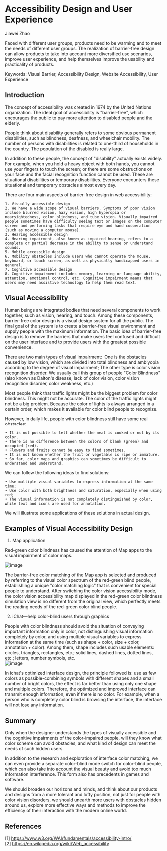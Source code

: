 # Accessibility Design and User Experience  
Jiawei Zhao


Faced with different user groups, products need to be warming and to meet the needs of different user groups. The realization of barrier-free design can allow products to take into account more diversified use scenarios, improve user experience, and help themselves improve the usability and practicality of products.  

Keywords: Visual Barrier, Accessibility Design, Website Accessibility, User Experience


## Introduction

The concept of accessibility was created in 1974 by the United Nations organization. The ideal goal of accessibility is "barrier-free", which encourages the public to pay more attention to disabled people and the elderly.

People think about disability generally refers to some obvious permanent disabilities, such as blindness, deafness, and wheelchair mobility. The number of persons with disabilities is related to one-third of households in the country. The population of the disabled is really large.

In addition to these people, the concept of "disability" actually exists widely. For example, when you hold a heavy object with both hands, you cannot use your fingers to touch the screen; or there are some obstructions on your face and the facial recognition function cannot be used. These are situational disabilities or temporary disabilities. Everyone encounters these situational and temporary obstacles almost every day.

There are four main aspects of barrier-free design in web accessibility:  

    1. Visually accessible design
    2. We have a wide scope of visual barriers. Symptoms of poor vision include blurred vision, hazy vision, high hyperopia or nearsightedness, color blindness, and tube vision. Visually impaired people sometimes have difficulty seeing text or images on the computer screen and performing tasks that require eye and hand cooperation (such as moving a computer mouse).
    3. Hearing accessible design
    4. Hearing impairment, also known as impaired hearing, refers to a complete or partial decrease in the ability to sense or understand sounds.
    5. Mobile accessible design
    6. Mobility obstacles include users who cannot operate the mouse, keyboard, or touch screen, as well as physically handicapped users in general.
    7. Cognitive accessible design
    8. Cognitive impairment includes memory, learning or language ability, attention, emotional control, etc. Cognitive impairment means that users may need assistive technology to help them read text.

## Visual Accessibility

Human beings are integrated bodies that need several components to work together, such as vision, hearing, and touch. Among these components, barrier-free color design is a visual design system for all the public. The final goal of the system is to create a barrier-free visual environment and supply people with the maximum information. The basic idea of barrier-free design is to remove the barriers that make users feel confused and difficult on the user interface and to provide users with the greatest possible convenience.

There are two main types of visual impairment: 
One is the obstacles caused by low vision, which are divided into total blindness and amblyopia according to the degree of visual impairment; The other type is color vision recognition disorder. We usually call this group of people "Color Blindness" (also known as Dalton's disease, lack of color vision, color vision recognition disorder, color weakness, etc.)

Most people think that traffic lights might be the biggest problem for color blindness. This might not be accurate. The color of the traffic lights might not be a big problem. Because the color of lights is always arranged in a certain order, which makes it available for color blind people to recognize.

However, in daily life, people with color blindness still have some real obstacles:

    • It is not possible to tell whether the meat is cooked or not by its color.
    • There is no difference between the colors of blank (green) and occupied (red).
    • Flowers and fruits cannot be easy to find sometimes.
    • It is not known whether the fruit or vegetable is ripe or immature.
    • So far, color maps and graphics can sometimes be difficult to understand and understand.

We can follow the following ideas to find solutions:

    • Use multiple visual variables to express information at the same time;
    • Use color with both brightness and saturation, especially when using red; 
    • The visual information is not completely distinguished by color, while text and icons are used for annotation.

We will illustrate some applications of these solutions in actual design.

## Examples of Visual Accessibility Design

1. Map application

Red-green color blindness has caused the attention of Map apps to the visual impairment of color maps.

![image](https://user-images.githubusercontent.com/59852184/144951628-744ae702-c186-4fe5-b533-ce7230d3ff64.png)

The barrier-free color matching of the Map app is selected and produced by referring to the visual color spectrum of the red-green blind people, establishing a unique "color matching logic" that is convenient for special people to understand. After switching the color vision accessibility mode, the color vision accessibility map displayed in the red-green color blindness simulation view is no different from the original view, which perfectly meets the reading needs of the red-green color blind people.


2. iChat—help color-blind users through graphics

People with color blindness should avoid the situation of conveying important information only in color, not distinguishing visual information completely by color, and using multiple visual variables to express information at the same time (such as shape + color, size + color, annotation + color). Among them, shape includes such usable elements: circles, triangles, rectangles, etc.; solid lines, dashed lines, dotted lines, etc.; letters, number symbols, etc.  
![image](https://user-images.githubusercontent.com/59852184/144951660-f152898d-eca0-4147-a653-81c04d0a2e13.png)

In ichat's optimized interface design, the principle followed is: use as few colors as possible-combining symbols with different shapes and a small number of bright colors, the effect is far better than using only one shape and multiple colors. Therefore, the optimized and improved interface can transmit enough information, even if there is no color. For example, when a person who is completely color blind is browsing the interface, the interface will not lose any information.

## Summary

Only when the designer understands the types of visually accessible and the cognitive impairments of the color-impaired people, will they know what color scheme can avoid obstacles, and what kind of design can meet the needs of such hidden users.

In addition to the research and exploration of interface color matching, we can even provide a separate color-blind mode switch for color-blind people, which can also take into account the visual beauty and avoid too much information interference. This form also has precedents in games and software. 

We should broaden our horizons and minds, and think about our products and designs from a more tolerant and lofty position, not just for people with color vision disorders, we should unearth more users with obstacles hidden around us, explore more effective ways and methods to improve the efficiency of their interaction with the modern online world.

## References

[1] https://www.w3.org/WAI/fundamentals/accessibility-intro/  
[2] https://en.wikipedia.org/wiki/Web_accessibility
